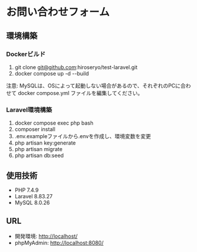# お問い合わせフォーム

## 環境構築

### Dockerビルド

1. git clone git@github.com:hiroseryo/test-laravel.git
2. docker compose up -d --build

注意: MySQLは、OSによって起動しない場合があるので、それぞれのPCに合わせて docker compose.yml ファイルを編集してください。

### Laravel環境構築

1. docker compose exec php bash
2. composer install
3. .env.exampleファイルから.envを作成し、環境変数を変更
4. php artisan key:generate
5. php artisan migrate
6. php artisan db:seed

## 使用技術

- PHP 7.4.9
- Laravel 8.83.27
- MySQL 8.0.26

## URL

- 開発環境: [http://localhost/](http://localhost/)
- phpMyAdmin: [http://localhost:8080/](http://localhost:8080/)
